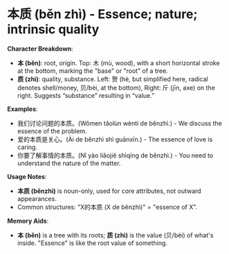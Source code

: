 # **本质 (běn zhì) - Essence; nature; intrinsic quality**

**Character Breakdown**:  
- **本 (běn)**: root, origin. Top: 木 (mù, wood), with a short horizontal stroke at the bottom, marking the "base" or "root" of a tree.  
- **质 (zhì)**: quality, substance. Left: 贺 (hè, but simplified here, radical denotes shell/money, 贝/bèi, at the bottom), Right: 斤 (jīn, axe) on the right. Suggests “substance” resulting in “value.”

**Examples**:  
- 我们讨论问题的本质。(Wǒmen tǎolùn wèntí de běnzhì.) - We discuss the essence of the problem.  
- 爱的本质是关心。(Ài de běnzhì shì guānxīn.) - The essence of love is caring.  
- 你要了解事情的本质。(Nǐ yào liǎojiě shìqíng de běnzhì.) - You need to understand the nature of the matter.

**Usage Notes**:  
- **本质 (běnzhì)** is noun-only, used for core attributes, not outward appearances.  
- Common structures: "X的本质 (X de běnzhì)" = "essence of X".

**Memory Aids**:  
- **本 (běn)** is a tree with its roots; **质 (zhì)** is the value (贝/bèi) of what's inside. "Essence" is like the root value of something.